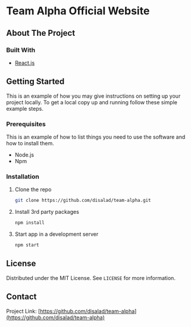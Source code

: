 # Team Alpha Official Website

<!-- ABOUT THE PROJECT -->
## About The Project

### Built With

* [React.js](https://reactjs.org/)

<!-- GETTING STARTED -->
## Getting Started

This is an example of how you may give instructions on setting up your project locally.
To get a local copy up and running follow these simple example steps.

### Prerequisites

This is an example of how to list things you need to use the software and how to install them.

* Node.js
* Npm

### Installation

1. Clone the repo
   ```sh
   git clone https://github.com/disalad/team-alpha.git
   ```
2. Install 3rd party packages
   ```sh
   npm install
   ```
   
4. Start app in a development server 
   ```sh
   npm start
   ```

<!-- LICENSE -->
## License

Distributed under the MIT License. See `LICENSE` for more information.

<!-- CONTACT -->
## Contact

Project Link: [https://github.com/disalad/team-alpha](https://github.com/disalad/team-alpha)
